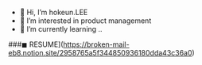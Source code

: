 - 👋 Hi, I’m hokeun.LEE
- 👀 I’m interested in product management
- 🌱 I’m currently learning ..

###◼ RESUME](https://broken-mail-eb8.notion.site/2958765a5f344850936180dda43c36a0)  
<!---
h0keun/h0keun is a ✨ special ✨ repository because its `README.md` (this file) appears on your GitHub profile.
You can click the Preview link to take a look at your changes.
--->
